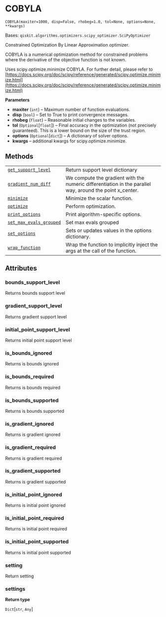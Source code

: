 # COBYLA

<span id="undefined" />

`COBYLA(maxiter=1000, disp=False, rhobeg=1.0, tol=None, options=None, **kwargs)`

Bases: `qiskit.algorithms.optimizers.scipy_optimizer.SciPyOptimizer`

Constrained Optimization By Linear Approximation optimizer.

COBYLA is a numerical optimization method for constrained problems where the derivative of the objective function is not known.

Uses scipy.optimize.minimize COBYLA. For further detail, please refer to [https://docs.scipy.org/doc/scipy/reference/generated/scipy.optimize.minimize.html](https://docs.scipy.org/doc/scipy/reference/generated/scipy.optimize.minimize.html)

**Parameters**

*   **maxiter** (`int`) – Maximum number of function evaluations.
*   **disp** (`bool`) – Set to True to print convergence messages.
*   **rhobeg** (`float`) – Reasonable initial changes to the variables.
*   **tol** (`Optional`\[`float`]) – Final accuracy in the optimization (not precisely guaranteed). This is a lower bound on the size of the trust region.
*   **options** (`Optional`\[`dict`]) – A dictionary of solver options.
*   **kwargs** – additional kwargs for scipy.optimize.minimize.

## Methods

|                                                                                                                                                                                                            |                                                                                                           |
| ---------------------------------------------------------------------------------------------------------------------------------------------------------------------------------------------------------- | --------------------------------------------------------------------------------------------------------- |
| [`get_support_level`](qiskit.algorithms.optimizers.COBYLA.get_support_level#qiskit.algorithms.optimizers.COBYLA.get_support_level "qiskit.algorithms.optimizers.COBYLA.get_support_level")                 | Return support level dictionary                                                                           |
| [`gradient_num_diff`](qiskit.algorithms.optimizers.COBYLA.gradient_num_diff#qiskit.algorithms.optimizers.COBYLA.gradient_num_diff "qiskit.algorithms.optimizers.COBYLA.gradient_num_diff")                 | We compute the gradient with the numeric differentiation in the parallel way, around the point x\_center. |
| [`minimize`](qiskit.algorithms.optimizers.COBYLA.minimize#qiskit.algorithms.optimizers.COBYLA.minimize "qiskit.algorithms.optimizers.COBYLA.minimize")                                                     | Minimize the scalar function.                                                                             |
| [`optimize`](qiskit.algorithms.optimizers.COBYLA.optimize#qiskit.algorithms.optimizers.COBYLA.optimize "qiskit.algorithms.optimizers.COBYLA.optimize")                                                     | Perform optimization.                                                                                     |
| [`print_options`](qiskit.algorithms.optimizers.COBYLA.print_options#qiskit.algorithms.optimizers.COBYLA.print_options "qiskit.algorithms.optimizers.COBYLA.print_options")                                 | Print algorithm-specific options.                                                                         |
| [`set_max_evals_grouped`](qiskit.algorithms.optimizers.COBYLA.set_max_evals_grouped#qiskit.algorithms.optimizers.COBYLA.set_max_evals_grouped "qiskit.algorithms.optimizers.COBYLA.set_max_evals_grouped") | Set max evals grouped                                                                                     |
| [`set_options`](qiskit.algorithms.optimizers.COBYLA.set_options#qiskit.algorithms.optimizers.COBYLA.set_options "qiskit.algorithms.optimizers.COBYLA.set_options")                                         | Sets or updates values in the options dictionary.                                                         |
| [`wrap_function`](qiskit.algorithms.optimizers.COBYLA.wrap_function#qiskit.algorithms.optimizers.COBYLA.wrap_function "qiskit.algorithms.optimizers.COBYLA.wrap_function")                                 | Wrap the function to implicitly inject the args at the call of the function.                              |

## Attributes

<span id="undefined" />

### bounds\_support\_level

Returns bounds support level

<span id="undefined" />

### gradient\_support\_level

Returns gradient support level

<span id="undefined" />

### initial\_point\_support\_level

Returns initial point support level

<span id="undefined" />

### is\_bounds\_ignored

Returns is bounds ignored

<span id="undefined" />

### is\_bounds\_required

Returns is bounds required

<span id="undefined" />

### is\_bounds\_supported

Returns is bounds supported

<span id="undefined" />

### is\_gradient\_ignored

Returns is gradient ignored

<span id="undefined" />

### is\_gradient\_required

Returns is gradient required

<span id="undefined" />

### is\_gradient\_supported

Returns is gradient supported

<span id="undefined" />

### is\_initial\_point\_ignored

Returns is initial point ignored

<span id="undefined" />

### is\_initial\_point\_required

Returns is initial point required

<span id="undefined" />

### is\_initial\_point\_supported

Returns is initial point supported

<span id="undefined" />

### setting

Return setting

<span id="undefined" />

### settings

**Return type**

`Dict`\[`str`, `Any`]
